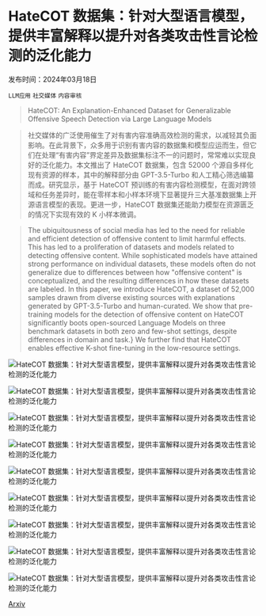 # HateCOT 数据集：针对大型语言模型，提供丰富解释以提升对各类攻击性言论检测的泛化能力

发布时间：2024年03月18日

`LLM应用` `社交媒体` `内容审核`

> HateCOT: An Explanation-Enhanced Dataset for Generalizable Offensive Speech Detection via Large Language Models

> 社交媒体的广泛使用催生了对有害内容准确高效检测的需求，以减轻其负面影响。在此背景下，众多用于识别有害内容的数据集和模型应运而生，但它们在处理“有害内容”界定差异及数据集标注不一的问题时，常常难以实现良好的泛化能力。本文推出了 HateCOT 数据集，包含 52000 个源自多样化现有资源的样本，其中的解释部分由 GPT-3.5-Turbo 和人工精心筛选编纂而成。研究显示，基于 HateCOT 预训练的有害内容检测模型，在面对跨领域和任务差异时，能在零样本和小样本环境下显著提升三大基准数据集上开源语言模型的表现。更进一步，HateCOT 数据集还能助力模型在资源匮乏的情况下实现有效的 K 小样本微调。

> The ubiquitousness of social media has led to the need for reliable and efficient detection of offensive content to limit harmful effects. This has led to a proliferation of datasets and models related to detecting offensive content. While sophisticated models have attained strong performance on individual datasets, these models often do not generalize due to differences between how "offensive content" is conceptualized, and the resulting differences in how these datasets are labeled. In this paper, we introduce HateCOT, a dataset of 52,000 samples drawn from diverse existing sources with explanations generated by GPT-3.5-Turbo and human-curated. We show that pre-training models for the detection of offensive content on HateCOT significantly boots open-sourced Language Models on three benchmark datasets in both zero and few-shot settings, despite differences in domain and task.} We further find that HateCOT enables effective K-shot fine-tuning in the low-resource settings.

![HateCOT 数据集：针对大型语言模型，提供丰富解释以提升对各类攻击性言论检测的泛化能力](../../../paper_images/2403.11456/gpt_template.png)

![HateCOT 数据集：针对大型语言模型，提供丰富解释以提升对各类攻击性言论检测的泛化能力](../../../paper_images/2403.11456/zero_shot.png)

![HateCOT 数据集：针对大型语言模型，提供丰富解释以提升对各类攻击性言论检测的泛化能力](../../../paper_images/2403.11456/indomain_finetune.png)

![HateCOT 数据集：针对大型语言模型，提供丰富解释以提升对各类攻击性言论检测的泛化能力](../../../paper_images/2403.11456/icl.png)

![HateCOT 数据集：针对大型语言模型，提供丰富解释以提升对各类攻击性言论检测的泛化能力](../../../paper_images/2403.11456/qa_heatmap.png)

![HateCOT 数据集：针对大型语言模型，提供丰富解释以提升对各类攻击性言论检测的泛化能力](../../../paper_images/2403.11456/prompt_template.png)

![HateCOT 数据集：针对大型语言模型，提供丰富解释以提升对各类攻击性言论检测的泛化能力](../../../paper_images/2403.11456/qa1.png)

![HateCOT 数据集：针对大型语言模型，提供丰富解释以提升对各类攻击性言论检测的泛化能力](../../../paper_images/2403.11456/qa2.png)

![HateCOT 数据集：针对大型语言模型，提供丰富解释以提升对各类攻击性言论检测的泛化能力](../../../paper_images/2403.11456/qa3.png)

[Arxiv](https://arxiv.org/abs/2403.11456)